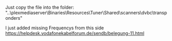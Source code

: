 Just copy the file into the folder:
"..\plexmediaserver\Binaries\Resources\Tuner\Shared\scanners\dvbc\transponders"

I just added missing Frequencys from this side https://helpdesk.vodafonekabelforum.de/sendb/belegung-11.html
